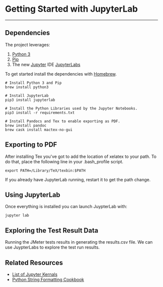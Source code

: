 # Getting Started with JupyterLab

---

## Dependencies

The project leverages:

1. [Python 3](https://www.python.org/)
2. [Pip](https://pip.pypa.io/en/stable/)
3. The new [Jupyter](https://jupyter.org/) IDE [JupyterLabs](https://jupyterlab.readthedocs.io/en/stable/)

To get started install the dependencies with [Homebrew](https://brew.sh/).

```shell
# Install Python 3 and Pip
brew install python3

# Install JupyterLab
pip3 install jupyterlab

# Install the Python Libraries used by the Jupyter Notebooks.
pip3 install -r requirements.txt

# Install Pandocs and Tex to enable exporting as PDF.
brew install pandoc
brew cask install mactex-no-gui
```

## Exporting to PDF
After installing Tex you've got to add the location of xelatex to your path. 
To do that, place the following line in your .bash_profile script.
```shell
export PATH=/Library/TeX/texbin:$PATH
```
If you already have JupyterLab running, restart it to get the path change.

## Using JupyterLab

Once everything is installed you can launch JuypterLab with:

```shell
jupyter lab
```

## Exploring the Test Result Data
Running the JMeter tests results in generating the results.csv file. We can use JuypterLabs
to explore the test run results.

## Related Resources
- [List of Jupyter Kernals](https://github.com/jupyter/jupyter/wiki/Jupyter-kernels)
- [Python String Formatting Cookbook](https://mkaz.blog/code/python-string-format-cookbook/)